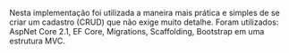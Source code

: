  Nesta implementação foi utilizada a maneira mais prática e simples de se criar um cadastro (CRUD) que não exige muito detalhe. 
 Foram utilizados: AspNet Core 2.1, EF Core, Migrations, Scaffolding, Bootstrap em uma estrutura MVC.

